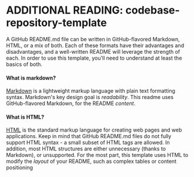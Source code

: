 # ADDITIONAL READING: codebase-repository-template

A GitHub README.md file can be written in GitHub-flavored Markdown, HTML, or a mix of both. Each of these formats have their advantages and disadvantages, and a well-written README will leverage the strength of each. In order to use this template, you'll need to understand at least the basics of both.

#### What is markdown?
[Markdown](https://en.wikipedia.org/wiki/Markdown) is a lightweight markup language with plain text formatting syntax. Markdown's key design goal is *readability*. This readme uses GitHub-flavored Markdown, for the README *content*.

#### What is HTML?
[HTML](https://en.wikipedia.org/wiki/HTML) is the standard markup language for creating web pages and web applications. Keep in mind that GitHub README.md files do not fully support HTML syntax - a small subset of HTML tags are allowed. In addition, most HTML structures are either unnecessary (thanks to Markdown), or unsupported. For the most part, this template uses HTML to modify the *layout* of your README, such as complex tables or content positioning